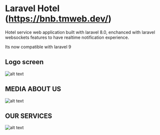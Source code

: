 # Laravel Hotel (https://bnb.tmweb.dev/)
Hotel service web application built with laravel 8.0, enchanced with laravel websockets features to have realtime notification experience.

Its now compatible with laravel 9
## Logo screen
![alt text](https://github.com/codefan1125/BNB-HotelService-Laravel/blob/main/Screenshot_1.png?raw=true)
## MEDIA ABOUT US
![alt text](https://github.com/codefan1125/BNB-HotelService-Laravel/blob/main/Screenshot_2.png?raw=true)
## OUR SERVICES
![alt text](https://github.com/codefan1125/BNB-HotelService-Laravel/blob/main/Screenshot_3.png?raw=true)
